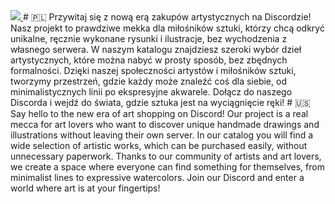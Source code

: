 <a href="https://nethermc.pl">
  <img src="https://cdn.discordapp.com/attachments/755488771306291211/1204888636814921759/Bez_nazwy-1.png?ex=65d65efc&is=65c3e9fc&hm=73b142ab875923802437c381530ce3593486df026af340aefde631afd8d87037&">
</a>
# 🇵🇱
Przywitaj się z nową erą zakupów artystycznych na Discordzie! Nasz projekt to prawdziwe mekka dla miłośników sztuki, którzy chcą odkryć unikalne, ręcznie wykonane rysunki i ilustracje, bez wychodzenia z własnego serwera. W naszym katalogu znajdziesz szeroki wybór dzieł artystycznych, które można nabyć w prosty sposób, bez zbędnych formalności. Dzięki naszej społeczności artystów i miłośników sztuki, tworzymy przestrzeń, gdzie każdy może znaleźć coś dla siebie, od minimalistycznych linii po ekspresyjne akwarele. Dołącz do naszego Discorda i wejdź do świata, gdzie sztuka jest na wyciągnięcie ręki!
# 🇺🇸
Say hello to the new era of art shopping on Discord! Our project is a real mecca for art lovers who want to discover unique handmade drawings and illustrations without leaving their own server. In our catalog you will find a wide selection of artistic works, which can be purchased easily, without unnecessary paperwork. Thanks to our community of artists and art lovers, we create a space where everyone can find something for themselves, from minimalist lines to expressive watercolors. Join our Discord and enter a world where art is at your fingertips!


